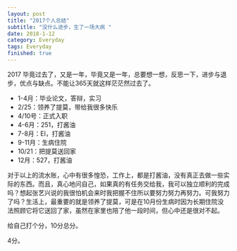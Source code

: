 ```yaml
---
layout: post
title: "2017个人总结"
subtitle: "没什么进步，生了一场大病 "
date: 2018-1-12
category: Everyday
tags: Everyday
finished: true
---
```


2017 毕竟过去了，又是一年，毕竟又是一年，总要想一想，反思一下，进步与退步，优点与缺点。不能让365天就这样茫茫然过去了。

- 1-4月：毕业论文，答辩，实习
- 2/25：领养了提莫，带给我很多快乐
- 4/10号：正式入职
- 4-6月：251，打酱油
- 7-8月：EI，打酱油
- 9-11月：生病住院
- 10/21：把提莫送回家
- 12月：527，打酱油

对于以上的流水账，心中有很多惶恐，工作上，都是打酱油，没有真正去做一些实际的东西。而且，真心地问自己，如果真的有任务交给我，我可以独立顺利的完成吗？想起张艺兴说的我很怕机会来时我把握不住所以要努力努力再努力。可我努力了吗？生活上，最重要的就是领养了提莫，可是在10月份生病时因为长期住院没法照顾它将它送回了家，虽然在家里也陪了他一段时间，但心中还是很对不起。

给自己打个分，10分总分。 

4分。
